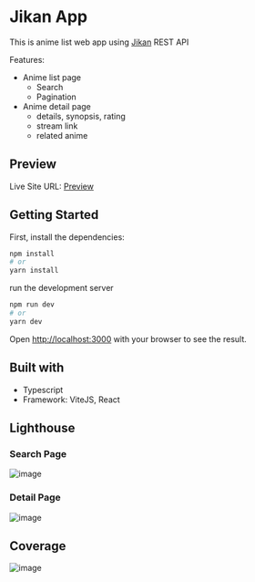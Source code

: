 # Jikan App

This is anime list web app using [Jikan](https://docs.api.jikan.moe/) REST API

Features:

- Anime list page
  - Search
  - Pagination
- Anime detail page
  - details, synopsis, rating
  - stream link
  - related anime

## Preview

Live Site URL: [Preview](https://anime-reader.vercel.app/)

## Getting Started

First, install the dependencies:

```bash
npm install
# or
yarn install
```


run the development server

```bash
npm run dev
# or
yarn dev
```

Open [http://localhost:3000](http://localhost:3000) with your browser to see the result.

## Built with

- Typescript
- Framework: ViteJS, React

## Lighthouse
### Search Page
![image](https://github.com/irfanandriansyah1997/anime-reader/assets/20946937/a0cf1d2b-d409-443d-8822-05867b1e8fa0)

### Detail Page
![image](https://github.com/irfanandriansyah1997/anime-reader/assets/20946937/8c39616d-c9d8-4909-b875-4c203c6195e1)


## Coverage
![image](https://github.com/irfanandriansyah1997/anime-reader/assets/20946937/970bf3b7-c695-472f-a8a6-3145c5c8a3c3)


